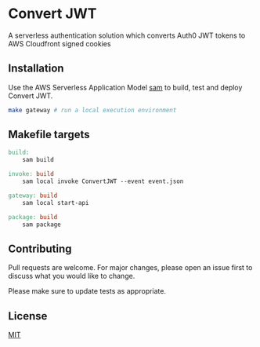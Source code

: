 # Convert JWT

A serverless authentication solution which converts Auth0 JWT tokens to AWS Cloudfront signed cookies

## Installation

Use the AWS Serverless Application Model [sam](https://aws.amazon.com/serverless/sam/) to build, test and deploy Convert JWT.

```bash
make gateway # run a local execution environment
```

## Makefile targets

```Makefile
build:
	sam build

invoke: build
	sam local invoke ConvertJWT --event event.json

gateway: build
	sam local start-api

package: build
	sam package
```

## Contributing
Pull requests are welcome. For major changes, please open an issue first to discuss what you would like to change.

Please make sure to update tests as appropriate.

## License
[MIT](https://choosealicense.com/licenses/mit/)
